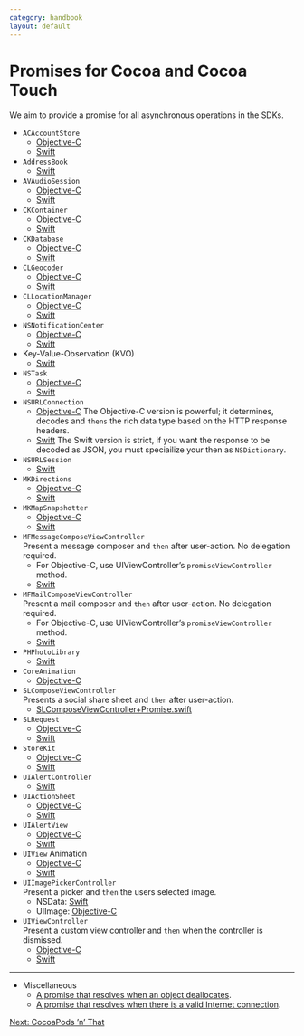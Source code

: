 ```yaml
---
category: handbook
layout: default
---
```


# Promises for Cocoa and Cocoa Touch

We aim to provide a promise for all asynchronous operations in the SDKs.

* `ACAccountStore`
  * [Objective-C](https://github.com/mxcl/PromiseKit/blob/master/Categories/Accounts/ACAccountStore+AnyPromise.h)
  * [Swift](https://github.com/mxcl/PromiseKit/blob/master/Categories/Accounts/ACAccountStore+Promise.swift)
* `AddressBook`
  * [Swift](https://github.com/mxcl/PromiseKit/blob/master/Categories/AddressBook/ABAddressBookRequestAccess+Promise.swift)
* `AVAudioSession`
  * [Objective-C](https://github.com/mxcl/PromiseKit/blob/master/Categories/AVFoundation/AVAudioSession+AnyPromise.h)
  * [Swift](https://github.com/mxcl/PromiseKit/blob/master/Categories/AVFoundation/AVAudioSession+Promise.swift)
* `CKContainer`
  * [Objective-C](https://github.com/mxcl/PromiseKit/blob/master/Categories/CloudKit/CKContainer+AnyPromise.h)
  * [Swift](https://github.com/mxcl/PromiseKit/blob/master/Categories/CloudKit/CKContainer+Promise.swift)
* `CKDatabase`
  * [Objective-C](https://github.com/mxcl/PromiseKit/blob/master/Categories/CloudKit/CKDatabase+AnyPromise.h)
  * [Swift](https://github.com/mxcl/PromiseKit/blob/master/Categories/CloudKit/CKDatabase+Promise.swift)
* `CLGeocoder`
  * [Objective-C](https://github.com/mxcl/PromiseKit/blob/master/Categories/CoreLocation/CLGeocoder+AnyPromise.h)
  * [Swift](https://github.com/mxcl/PromiseKit/blob/master/Categories/CoreLocation/CLGeocoder+Promise.swift)
* `CLLocationManager`
  * [Objective-C](https://github.com/mxcl/PromiseKit/blob/master/Categories/CoreLocation/CLLocationManager+AnyPromise.h)
  * [Swift](https://github.com/mxcl/PromiseKit/blob/master/Categories/CoreLocation/CLLocationManager+Promise.swift)
* `NSNotificationCenter`
  * [Objective-C](https://github.com/mxcl/PromiseKit/blob/master/Categories/Foundation/NSNotificationCenter+AnyPromise.h)
  * [Swift](https://github.com/mxcl/PromiseKit/blob/master/Categories/Foundation/NSNotificationCenter+Promise.swift)
* Key-Value-Observation (KVO)
  * [Swift](https://github.com/mxcl/PromiseKit/blob/master/Categories/Foundation/NSObject+Promise.swift)
* `NSTask`
  * [Objective-C](https://github.com/mxcl/PromiseKit/blob/master/Categories/Foundation/NSTask+AnyPromise.h)
  * [Swift](https://github.com/mxcl/PromiseKit/blob/master/Categories/Foundation/NSTask+Promise.swift)
* `NSURLConnection`
  * [Objective-C](https://github.com/mxcl/PromiseKit/blob/master/Categories/Foundation/NSURLConnection+AnyPromise.h)
    The Objective-C version is powerful; it determines, decodes and `thens` the rich data type based on the HTTP response headers.
  * [Swift](https://github.com/mxcl/PromiseKit/blob/master/Categories/Foundation/NSURLConnection+Promise.swift)
    The Swift version is strict, if you want the response to be decoded as JSON, you must speciailize your then as `NSDictionary`.
* `NSURLSession`
  * [Swift](https://github.com/mxcl/PromiseKit/blob/master/Categories/Foundation/NSURLSession+Promise.swift)
* `MKDirections`
  * [Objective-C](https://github.com/mxcl/PromiseKit/blob/master/Categories/MapKit/MKDirections+AnyPromise.h)
  * [Swift](https://github.com/mxcl/PromiseKit/blob/master/Categories/MapKit/MKDirections+Promise.swift)
* `MKMapSnapshotter`
  * [Objective-C](https://github.com/mxcl/PromiseKit/blob/master/Categories/MapKit/MKMapSnapshotter+AnyPromise.h)
  * [Swift](https://github.com/mxcl/PromiseKit/blob/master/Categories/MapKit/MKMapSnapshotter+Promise.swift)
* `MFMessageComposeViewController`<br>
  Present a message composer and `then` after user-action. No delegation required.
  * For Objective-C, use UIViewController’s `promiseViewController` method.
  * [Swift](https://github.com/mxcl/PromiseKit/blob/master/Categories/MessagesUI/MFMessageComposeViewController+Promise.swift)
* `MFMailComposeViewController`<br>
  Present a mail composer and `then` after user-action. No delegation required.
  * For Objective-C, use UIViewController’s `promiseViewController` method.
  * [Swift](https://github.com/mxcl/PromiseKit/blob/master/Categories/MessagesUI/MFMailComposeViewController+Promise.swift)
* `PHPhotoLibrary`
  * [Swift](https://github.com/mxcl/PromiseKit/blob/master/Categories/Photos/PHPhotoLibrary+Promise.swift)
* `CoreAnimation`
  * [Objective-C](https://github.com/mxcl/PromiseKit/blob/master/Categories/QuartzCore/CALayer+AnyPromise.h)
* `SLComposeViewController`<br>
  Presents a social share sheet and `then` after user-action.
  * [SLComposeViewController+Promise.swift](https://github.com/mxcl/PromiseKit/blob/master/Categories/Social/SLComposeViewController+Promise.swift)
* `SLRequest`
  * [Objective-C](https://github.com/mxcl/PromiseKit/blob/master/Categories/Social/SLRequest+AnyPromise.h)
  * [Swift](https://github.com/mxcl/PromiseKit/blob/master/Categories/Social/SLRequest+Promise.swift)
* `StoreKit`
  * [Objective-C](https://github.com/mxcl/PromiseKit/blob/master/Categories/StoreKit/SKRequest+AnyPromise.h)
  * [Swift](https://github.com/mxcl/PromiseKit/blob/master/Categories/StoreKit/SKRequest+Promise.swift)
* `UIAlertController`
  * [Swift](https://github.com/mxcl/PromiseKit/blob/master/Categories/UIKit/PMKAlertController.swift)
* `UIActionSheet`
  * [Objective-C](https://github.com/mxcl/PromiseKit/blob/master/Categories/UIKit/UIActionSheet+AnyPromise.h)
  * [Swift](https://github.com/mxcl/PromiseKit/blob/master/Categories/UIKit/UIActionSheet+Promise.swift)
* `UIAlertView`
  * [Objective-C](https://github.com/mxcl/PromiseKit/blob/master/Categories/UIKit/UIAlertView+AnyPromise.h)
  * [Swift](https://github.com/mxcl/PromiseKit/blob/master/Categories/UIKit/UIAlertView+Promise.swift)
* `UIView` Animation
  * [Objective-C](https://github.com/mxcl/PromiseKit/blob/master/Categories/UIKit/UIView+AnyPromise.h)
  * [Swift](https://github.com/mxcl/PromiseKit/blob/master/Categories/UIKit/UIView+Promise.swift)
* `UIImagePickerController`<br>
  Present a picker and `then` the users selected image.
  * NSData: [Swift](https://github.com/mxcl/PromiseKit/blob/master/Categories/AssetsLibrary/ALAssetsLibrary+Promise.swift)
  * UIImage: [Objective-C](https://github.com/mxcl/PromiseKit/blob/master/Categories/UIKit/UIViewController+AnyPromise.h)
* `UIViewController`<br>
  Present a custom view controller and `then` when the controller is dismissed.
  * [Objective-C](https://github.com/mxcl/PromiseKit/blob/master/Categories/UIKit/UIViewController+AnyPromise.h)
  * [Swift](https://github.com/mxcl/PromiseKit/blob/master/Categories/UIKit/UIViewController+Promise.swift)

<hr>

* Miscellaneous
  * [A promise that resolves when an object deallocates](https://github.com/mxcl/PromiseKit/blob/master/Categories/Foundation/afterlife.swift).
  * [A promise that resolves when there is a valid Internet connection](https://github.com/mxcl/PromiseKit/blob/master/Categories/SystemConfiguration/SCNetworkReachability+AnyPromise.h).

<div><a class="pagination" href="/cocoapods">Next: CocoaPods ’n’ That</a></div>
